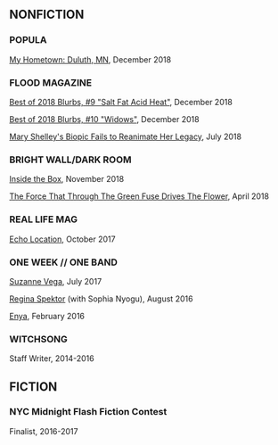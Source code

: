 
## NONFICTION

### POPULA

[My Hometown: Duluth, MN](https://popula.com/2018/12/19/my-hometown-duluth-minnesota/), December 2018

### FLOOD MAGAZINE

[Best of 2018 Blurbs, #9 "Salt Fat Acid Heat"](http://floodmagazine.com/55674/the-best-tv-of-2018/), December 2018

[Best of 2018 Blurbs, #10 "Widows"](http://floodmagazine.com/55625/the-best-films-of-2018/), December 2018

[Mary Shelley's Biopic Fails to Reanimate Her Legacy](http://floodmagazine.com/51685/mary-shelleys-biopic-fails-to-reanimate-her-legacy/), July 2018

### BRIGHT WALL/DARK ROOM

[Inside the Box](https://www.brightwalldarkroom.com/2018/11/26/bergman-magic-flute-1975/), November 2018

[The Force That Through The Green Fuse Drives The Flower](http://www.brightwalldarkroom.com/2018/04/09/force-green-fuse-drives-flower/), April 2018

### REAL LIFE MAG

[Echo Location](http://reallifemag.com/echo-location/), October 2017

### ONE WEEK // ONE BAND

[Suzanne Vega](http://oneweekoneband.tumblr.com/tagged/suzanne_vega/chrono), July 2017

[Regina Spektor](http://oneweekoneband.tumblr.com/tagged/regina_spektor/chrono) (with Sophia Nyogu), August 2016

[Enya](http://oneweekoneband.tumblr.com/tagged/Enya/chrono), February 2016

### WITCHSONG
Staff Writer, 2014-2016

## FICTION

### NYC Midnight Flash Fiction Contest 
Finalist, 2016-2017